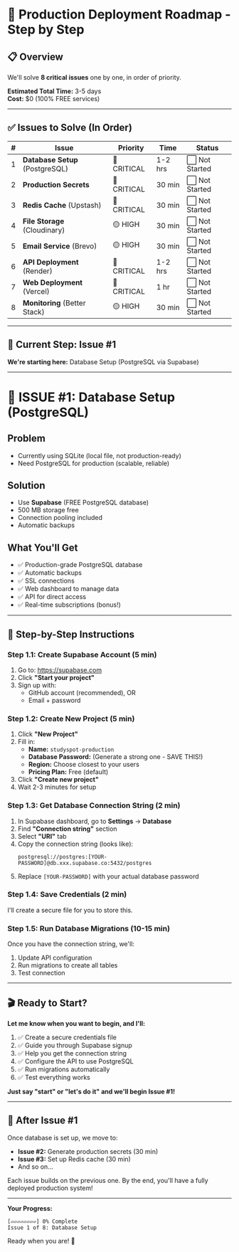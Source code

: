 # 🚀 Production Deployment Roadmap - Step by Step

## 📋 Overview

We'll solve **8 critical issues** one by one, in order of priority.

**Estimated Total Time:** 3-5 days  
**Cost:** $0 (100% FREE services)

---

## ✅ Issues to Solve (In Order)

| # | Issue | Priority | Time | Status |
|---|-------|----------|------|--------|
| 1 | **Database Setup** (PostgreSQL) | 🔴 CRITICAL | 1-2 hrs | ⬜ Not Started |
| 2 | **Production Secrets** | 🔴 CRITICAL | 30 min | ⬜ Not Started |
| 3 | **Redis Cache** (Upstash) | 🔴 CRITICAL | 30 min | ⬜ Not Started |
| 4 | **File Storage** (Cloudinary) | 🟡 HIGH | 30 min | ⬜ Not Started |
| 5 | **Email Service** (Brevo) | 🟡 HIGH | 30 min | ⬜ Not Started |
| 6 | **API Deployment** (Render) | 🔴 CRITICAL | 1-2 hrs | ⬜ Not Started |
| 7 | **Web Deployment** (Vercel) | 🔴 CRITICAL | 1 hr | ⬜ Not Started |
| 8 | **Monitoring** (Better Stack) | 🟡 HIGH | 30 min | ⬜ Not Started |

---

## 📍 Current Step: Issue #1

**We're starting here:** Database Setup (PostgreSQL via Supabase)

---

# 🎯 ISSUE #1: Database Setup (PostgreSQL)

## Problem
- Currently using SQLite (local file, not production-ready)
- Need PostgreSQL for production (scalable, reliable)

## Solution
- Use **Supabase** (FREE PostgreSQL database)
- 500 MB storage free
- Connection pooling included
- Automatic backups

## What You'll Get
- ✅ Production-grade PostgreSQL database
- ✅ Automatic backups
- ✅ SSL connections
- ✅ Web dashboard to manage data
- ✅ API for direct access
- ✅ Real-time subscriptions (bonus!)

---

## 📝 Step-by-Step Instructions

### **Step 1.1: Create Supabase Account** (5 min)

1. Go to: https://supabase.com
2. Click **"Start your project"**
3. Sign up with:
   - GitHub account (recommended), OR
   - Email + password

### **Step 1.2: Create New Project** (5 min)

1. Click **"New Project"**
2. Fill in:
   - **Name:** `studyspot-production`
   - **Database Password:** (Generate a strong one - SAVE THIS!)
   - **Region:** Choose closest to your users
   - **Pricing Plan:** Free (default)
3. Click **"Create new project"**
4. Wait 2-3 minutes for setup

### **Step 1.3: Get Database Connection String** (2 min)

1. In Supabase dashboard, go to **Settings** → **Database**
2. Find **"Connection string"** section
3. Select **"URI"** tab
4. Copy the connection string (looks like):
   ```
   postgresql://postgres:[YOUR-PASSWORD]@db.xxx.supabase.co:5432/postgres
   ```
5. Replace `[YOUR-PASSWORD]` with your actual database password

### **Step 1.4: Save Credentials** (2 min)

I'll create a secure file for you to store this.

### **Step 1.5: Run Database Migrations** (10-15 min)

Once you have the connection string, we'll:
1. Update API configuration
2. Run migrations to create all tables
3. Test connection

---

## 🎬 Ready to Start?

**Let me know when you want to begin, and I'll:**

1. ✅ Create a secure credentials file
2. ✅ Guide you through Supabase signup
3. ✅ Help you get the connection string
4. ✅ Configure the API to use PostgreSQL
5. ✅ Run migrations automatically
6. ✅ Test everything works

**Just say "start" or "let's do it" and we'll begin Issue #1!**

---

## 📌 After Issue #1

Once database is set up, we move to:
- **Issue #2:** Generate production secrets (30 min)
- **Issue #3:** Set up Redis cache (30 min)
- And so on...

Each issue builds on the previous one. By the end, you'll have a fully deployed production system!

---

**Your Progress:**
```
[▱▱▱▱▱▱▱▱] 0% Complete
Issue 1 of 8: Database Setup
```

Ready when you are! 🚀

